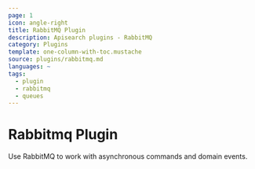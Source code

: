 ```yaml
---
page: 1
icon: angle-right
title: RabbitMQ Plugin
description: Apisearch plugins - RabbitMQ
category: Plugins
template: one-column-with-toc.mustache
source: plugins/rabbitmq.md
languages: ~
tags:
  - plugin
  - rabbitmq
  - queues
---
```


# Rabbitmq Plugin

Use RabbitMQ to work with asynchronous commands and domain events.